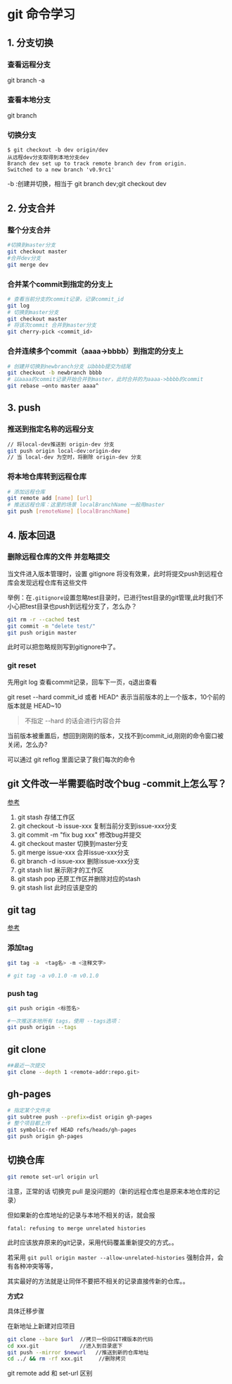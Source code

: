 # git 命令学习
## 1. 分支切换

### 查看远程分支

git branch -a

### 查看本地分支

git branch

### 切换分支

```
$ git checkout -b dev origin/dev   
从远程dev分支取得到本地分支dev
Branch dev set up to track remote branch dev from origin.
Switched to a new branch 'v0.9rc1'
```

-b :创建并切换，相当于 git branch dev;git checkout dev

## 2. 分支合并

### 整个分支合并

```bash
#切换到master分支
git checkout master
#合并dev分支
git merge dev
```

### 合并某个commit到指定的分支上
```bash
# 查看当前分支的commit记录，记录commit_id
git log
# 切换到master分支
git checkout master
# 将该次commit 合并到master分支
git cherry-pick <commit_id>
```

### 合并连续多个commit（aaaa->bbbb）到指定的分支上

```bash
# 创建并切换到newbranch分支 以bbbb提交为结尾
git checkout -b newbranch bbbb
# 以aaaa的commit记录开始合并到master，此时合并的为aaaa->bbbb的commit
git rebase —onto master aaaa^
```

## 3. push
### 推送到指定名称的远程分支
```bash
// 将local-dev推送到 origin-dev 分支
git push origin local-dev:origin-dev
// 当 local-dev 为空时，将删除 origin-dev 分支
```
### 将本地仓库转到远程仓库

```bash
# 添加远程仓库
git remote add [name] [url]
# 推送远程仓库：这里的场景 localBranchName 一般用master
git push [remoteName] [localBranchName]
```

## 4. 版本回退

### 删除远程仓库的文件 并忽略提交

当文件进入版本管理时，设置 gitignore 将没有效果，此时将提交push到远程仓库会发现远程仓库有这些文件

举例：在`.gitignore`设置忽略test目录时，已进行test目录的git管理,此时我们不小心把test目录也push到远程分支了，怎么办？

```bash
git rm -r --cached test
git commit -m "delete test/"
git push origin master
```

此时可以把忽略规则写到gitignore中了。

### git reset 
先用git log 查看commit记录，回车下一页，q退出查看

git reset --hard commit_id 或者 HEAD^ 表示当前版本的上一个版本，10个前的版本就是 HEAD~10

> 不指定 --hard 的话会进行内容合并

当前版本被重置后，想回到刚刚的版本，又找不到commit_id,刚刚的命令窗口被关闭，怎么办?

可以通过 git reflog 里面记录了我们每次的命令 

## git 文件改一半需要临时改个bug -commit上怎么写？

[参考](https://www.cnblogs.com/wufangfang/p/6085617.html)

1. git stash  存储工作区
2. git checkout -b issue-xxx 复制当前分支到issue-xxx分支
3. git commit -m "fix bug xxx"  修改bug并提交
4. git checkout master 切换到master分支
5. git merge issue-xxx 合并issue-xxx分支
6. git branch -d issue-xxx 删除issue-xxx分支
7. git stash list 展示刚才的工作区
8. git stash pop 还原工作区并删除对应的stash
9. git stash list 此时应该是空的

## git tag
[参考](https://www.jianshu.com/p/9e64bdf1e8f9)
### 添加tag
```bash
git tag -a  <tag名> -m <注释文字>

# git tag -a v0.1.0 -m v0.1.0
```

### push tag
```bash
git push origin <标签名>

#一次推送本地所有 tags，使用 --tags选项：
git push origin --tags
```

## git clone
```sh
##最近一次提交
git clone --depth 1 <remote-addr:repo.git>
```

## gh-pages

```sh
# 指定某个文件夹
git subtree push --prefix=dist origin gh-pages
# 整个项目都上传
git symbolic-ref HEAD refs/heads/gh-pages
git push origin gh-pages
```

## 切换仓库

```sh
git remote set-url origin url
```

注意，正常的话 切换完 pull 是没问题的（新的远程仓库也是原来本地仓库的记录）

但如果新的仓库地址的记录与本地不相关的话，就会报
```
fatal: refusing to merge unrelated histories
```

此时应该放弃原来的git记录，采用代码覆盖重新提交的方式。。

若采用 `git pull origin master --allow-unrelated-histories` 强制合并，会有各种冲突等等，

其实最好的方法就是让同伴不要把不相关的记录直接传新的仓库。。

**方式2**

具体迁移步骤

在新地址上新建对应项目
```bash
git clone --bare $url  //拷贝一份旧GIT裸版本的代码
cd xxx.git             //进入到目录底下
git push --mirror $newurl   //推送到新的仓库地址
cd ../ && rm -rf xxx.git     //删除拷贝
```

git remote add 和 set-url 区别